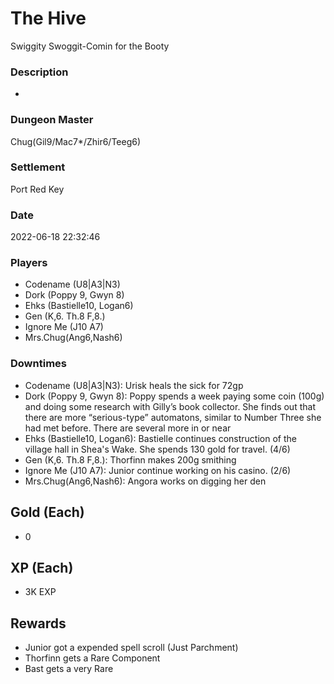 # The Hive
Swiggity Swoggit-Comin for the Booty
### Description
-
### Dungeon Master
Chug(Gil9/Mac7*/Zhir6/Teeg6)
### Settlement
Port Red Key
### Date
2022-06-18 22:32:46
### Players
* Codename (U8|A3|N3)
* Dork (Poppy 9, Gwyn 8)
* Ehks (Bastielle10, Logan6)
* Gen (K,6. Th.8 F,8.)
* Ignore Me (J10 A7)
* Mrs.Chug(Ang6,Nash6)
### Downtimes
* Codename (U8|A3|N3): Urisk heals the sick for 72gp
* Dork (Poppy 9, Gwyn 8): Poppy spends a week paying some coin (100g) and doing some research with Gilly’s book collector. She finds out that there are more “serious-type” automatons, similar to Number Three she had met before. There are several more in or near
* Ehks (Bastielle10, Logan6): Bastielle continues construction of the village hall in Shea's Wake. She spends 130 gold for travel. (4/6)
* Gen (K,6. Th.8 F,8.): Thorfinn makes 200g smithing
* Ignore Me (J10 A7): Junior continue working on his casino. (2/6)
* Mrs.Chug(Ang6,Nash6): Angora works on digging her den
## Gold (Each)
* 0
## XP (Each)
* 3K EXP
## Rewards
* Junior got a expended spell scroll (Just Parchment)
* Thorfinn gets a Rare Component
* Bast gets a very Rare